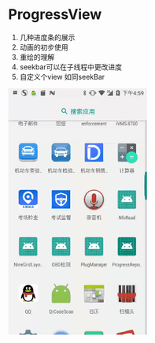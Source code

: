 # ProgressView

1. 几种进度条的展示
2. 动画的初步使用
3. 重绘的理解
4. seekbar可以在子线程中更改进度
5. 自定义个view 如同seekBar


![](https://github.com/laiyuchenrushuang/ProgressView/blob/master/5706aa10-0449-48a1-92db-3a979d2736bc.gif)
